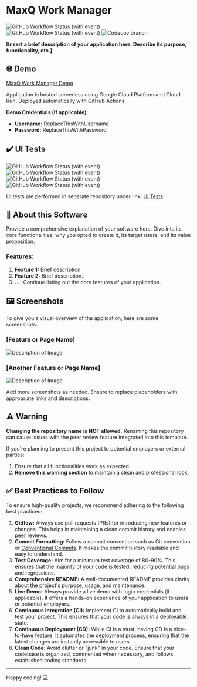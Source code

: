 # MaxQ Work Manager
![GitHub Workflow Status (with event)](https://img.shields.io/github/actions/workflow/status/QxaM/employee-and-work-order-management-1701376738/gradle-build.yaml)
![GitHub Workflow Status (with event)](https://img.shields.io/github/actions/workflow/status/QxaM/employee-and-work-order-management-1701376738/pmd-check.yaml?label=PMD%20Static%20Analysis)
![Codecov branch](https://img.shields.io/codecov/c/github/QxaM/employee-and-work-order-management-1701376738/main)


**[Insert a brief description of your application here. Describe its purpose, functionality, etc.]**

## 🌐 Demo

[MaxQ Work Manager Demo](https://work-manager-jp4bempx6a-lm.a.run.app)

Application is hosted serverless using Google Cloud Platform and Cloud Run. 
Deployed automatically with GitHub Actions.

**Demo Credentials (If applicable):**
- **Username:** ReplaceThisWithUsername
- **Password:** ReplaceThisWithPassword

## ✔️ UI Tests
![GitHub Workflow Status (with event)](https://img.shields.io/github/actions/workflow/status/QxaM/employee-and-work-order-management-ui-tests/chrome-test.yaml?label=Chrome%20UI%20Tests)
![GitHub Workflow Status (with event)](https://img.shields.io/github/actions/workflow/status/QxaM/employee-and-work-order-management-ui-tests/firefox-test.yaml?label=Firefox%20UI%20Tests)
![GitHub Workflow Status (with event)](https://img.shields.io/github/actions/workflow/status/QxaM/employee-and-work-order-management-ui-tests/edge-test.yaml?label=Edge%20UI%20Tests)
![GitHub Workflow Status (with event)](https://img.shields.io/github/actions/workflow/status/QxaM/employee-and-work-order-management-ui-tests/safari-test.yaml?label=Safari%20UI%20Tests)

UI tests are performed in separate repository under link: [UI Tests](https://github.com/QxaM/employee-and-work-order-management-ui-tests).

## 📖 About this Software

Provide a comprehensive explanation of your software here. Dive into its core functionalities, why you opted to create it, its target users, and its value proposition.

### Features:

1. **Feature 1:** Brief description.
2. **Feature 2:** Brief description.
3. **...:** Continue listing out the core features of your application.

## 🖼️ Screenshots

To give you a visual overview of the application, here are some screenshots:

### [Feature or Page Name]
![Description of Image](http://link-to-your-image.com/image1.png)

### [Another Feature or Page Name]
![Description of Image](http://link-to-your-image.com/image2.png)

Add more screenshots as needed. Ensure to replace placeholders with appropriate links and descriptions.

## ⚠️ Warning

**Changing the repository name is NOT allowed.** Renaming this repository can cause issues with the peer review feature integrated into this template. 

If you're planning to present this project to potential employers or external parties:

1. Ensure that all functionalities work as expected.
2. **Remove this warning section** to maintain a clean and professional look.

## ✅ Best Practices to Follow

To ensure high-quality projects, we recommend adhering to the following best practices:

1. **Gitflow:** Always use pull requests (PRs) for introducing new features or changes. This helps in maintaining a clean commit history and enables peer reviews.
2. **Commit Formatting:** Follow a commit convention such as Git convention or [Conventional Commits](https://www.conventionalcommits.org/). It makes the commit history readable and easy to understand.
3. **Test Coverage:** Aim for a minimum test coverage of 80-90%. This ensures that the majority of your code is tested, reducing potential bugs and regressions.
4. **Comprehensive README:** A well-documented README provides clarity about the project's purpose, usage, and maintenance.
5. **Live Demo:** Always provide a live demo with login credentials (if applicable). It offers a hands-on experience of your application to users or potential employers.
6. **Continuous Integration (CI):** Implement CI to automatically build and test your project. This ensures that your code is always in a deployable state.
7. **Continuous Deployment (CD):** While CI is a must, having CD is a nice-to-have feature. It automates the deployment process, ensuring that the latest changes are instantly accessible to users.
8. **Clean Code:** Avoid clutter or "junk" in your code. Ensure that your codebase is organized, commented when necessary, and follows established coding standards.

---

Happy coding! 💻

